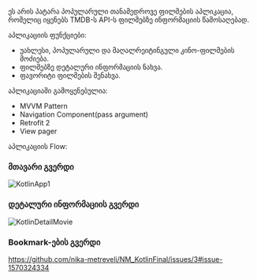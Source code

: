 ეს არის პატარა პოპულარული თანამედროვე ფილმების აპლიკაცია, რომელიც იყენებს TMDB-ს API-ს ფილმებზე ინფორმაციის წამოსაღებად.

აპლიკაციის ფუნქციები:
- უახლესი, პოპულარული და მაღალრეიტინგული კინო-ფილმების მოძიება.
- ფილმებზე დეტალური ინფორმაციის ნახვა.
- ფავორიტი ფილმების შენახვა.

აპლიკაციაში გამოყენებულია:
- MVVM Pattern
- Navigation Component(pass argument)
- Retrofit 2
- View pager

აპლიკაციის Flow:

### მთავარი გვერდი ###
![KotlinApp1](https://user-images.githubusercontent.com/55915575/216688487-1fa11e56-9ff6-411a-8cdc-9f55822f8c2b.png)

### დეტალური ინფორმაციის გვერდი ###
![KotlinDetailMovie](https://user-images.githubusercontent.com/55915575/216688581-bc726ad4-07ab-4fe4-aef4-9e90baab6b70.png)

### Bookmark-ების გვერდი ###
https://github.com/nika-metreveli/NM_KotlinFinal/issues/3#issue-1570324334
